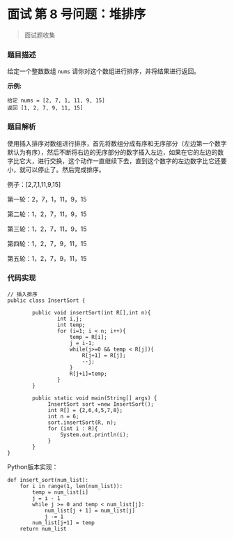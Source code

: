 # 面试 第 8 号问题：堆排序

> 面试题收集

### 题目描述

给定一个整数数组 `nums` 请你对这个数组进行排序，并将结果进行返回。

**示例:**

```
给定 nums = [2, 7, 1, 11, 9, 15]
返回 [1, 2, 7, 9, 11, 15]
```

### 题目解析

使用插入排序对数组进行排序，首先将数组分成有序和无序部分（左边第一个数字默认为有序），然后不断将右边的无序部分的数字插入左边，如果在它的左边的数字比它大，进行交换，这个动作一直继续下去，直到这个数字的左边数字比它还要小，就可以停止了。然后完成排序。

例子：[2,7,1,11,9,15]

第一轮：2，7，1，11，9，15

第二轮：1，2，7，11，9，15

第三轮：1，2，7，11，9，15

第四轮：1，2，7，9，11，15

第五轮：1，2，7，9，11，15

### 代码实现

```
// 插入排序
public class InsertSort {

		public void insertSort(int R[],int n){
			    int i,j;
			    int temp;
			    for (i=1; i < n; i++){
			        temp = R[i];
			        j = i-1;
			        while(j>=0 && temp < R[j]){
			            R[j+1] = R[j];
			            --j;
			        }
			        R[j+1]=temp;
			    }
		}
		
		public static void main(String[] args) {
			 InsertSort sort =new InsertSort();
			 int R[] = {2,6,4,5,7,8};
			 int n = 6;
			 sort.insertSort(R, n);
			 for (int i : R){
				 System.out.println(i);
			 }			 
		}
}
```

Python版本实现：

```
def insert_sort(num_list):
    for i in range(1, len(num_list)):
        temp = num_list[i]
        j = i - 1
        while j >= 0 and temp < num_list[j]:
            num_list[j + 1] = num_list[j]
            j -= 1
        num_list[j+1] = temp
    return num_list
```



  
